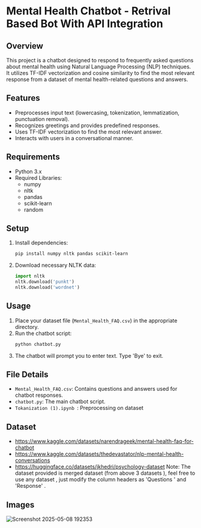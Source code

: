 # Mental Health Chatbot - Retrival Based Bot With API Integration

## Overview
This project is a chatbot designed to respond to frequently asked questions about mental health using Natural Language Processing (NLP) techniques. It utilizes TF-IDF vectorization and cosine similarity to find the most relevant response from a dataset of mental health-related questions and answers.

## Features
- Preprocesses input text (lowercasing, tokenization, lemmatization, punctuation removal).
- Recognizes greetings and provides predefined responses.
- Uses TF-IDF vectorization to find the most relevant answer.
- Interacts with users in a conversational manner.

## Requirements
- Python 3.x
- Required Libraries:
  - numpy
  - nltk
  - pandas
  - scikit-learn
  - random

## Setup
1. Install dependencies:
   ```bash
   pip install numpy nltk pandas scikit-learn
   ```
2. Download necessary NLTK data:
   ```python
   import nltk
   nltk.download('punkt')
   nltk.download('wordnet')
   ```

## Usage
1. Place your dataset file (`Mental_Health_FAQ.csv`) in the appropriate directory.
2. Run the chatbot script:
   ```bash
   python chatbot.py
   ```
3. The chatbot will prompt you to enter text. Type 'Bye' to exit.

## File Details
- `Mental_Health_FAQ.csv`: Contains questions and answers used for chatbot responses.
- `chatbot.py`: The main chatbot script.
- `Tokanization (1).ipynb `: Preprocessing on dataset 
## Dataset 
- https://www.kaggle.com/datasets/narendrageek/mental-health-faq-for-chatbot
- https://www.kaggle.com/datasets/thedevastator/nlp-mental-health-conversations
- https://huggingface.co/datasets/jkhedri/psychology-dataset
  Note: The dataset provided is merged dataset (from above 3 datasets ), feel free to use any dataset , just modify the column headers as 'Questions ' and 'Response' .


## Images
![Screenshot 2025-05-08 192353](https://github.com/user-attachments/assets/d4497276-be9d-46a6-ac44-cdbf8b6364b7)


